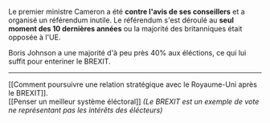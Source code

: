 Le premier ministre Cameron a été **contre l'avis de ses conseillers** et a organisé un référendum inutile. Le référendum s'est déroulé au **seul moment des 10 dernières années** ou la majorité des britanniques était opposée à l'UE.

Boris Johnson a une majorité d'à peu près 40% aux éléctions, ce qui lui suffit pour enteriner le BREXIT.

---

[[Comment poursuivre une relation stratégique avec le Royaume-Uni après le BREXIT]].<br/>
[[Penser un meilleur système éléctoral]] *(Le BREXIT est un exemple de vote ne représentant pas les intérêts des élécteurs)*